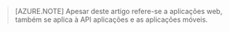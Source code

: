 > [AZURE.NOTE] Apesar deste artigo refere-se a aplicações web, também se aplica à API aplicações e as aplicações móveis.
